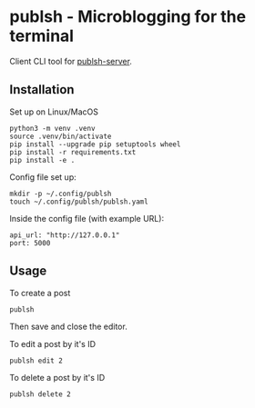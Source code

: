 # publsh - Microblogging for the terminal

Client CLI tool for [publsh-server](https://github.com/salcedoa/cli-blg).

## Installation
Set up on Linux/MacOS
```
python3 -m venv .venv
source .venv/bin/activate
pip install --upgrade pip setuptools wheel
pip install -r requirements.txt
pip install -e .
```

Config file set up:
```
mkdir -p ~/.config/publsh
touch ~/.config/publsh/publsh.yaml
```
Inside the config file (with example URL):
```
api_url: "http://127.0.0.1"
port: 5000
```

## Usage
To create a post
```
publsh
```
Then save and close the editor.

To edit a post by it's ID
```
publsh edit 2
```

To delete a post by it's ID
```
publsh delete 2
```